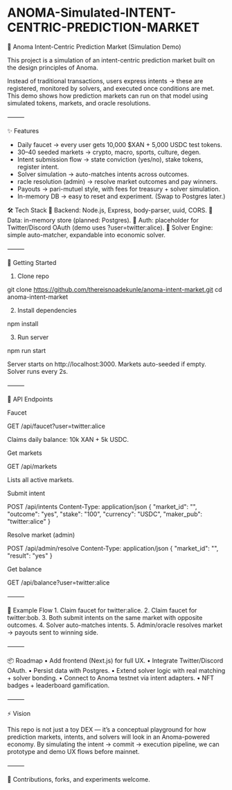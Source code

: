 # ANOMA-Simulated-INTENT-CENTRIC-PREDICTION-MARKET 

🔮 Anoma Intent-Centric Prediction Market (Simulation Demo)

This project is a simulation of an intent-centric prediction market built on the design principles of Anoma.

Instead of traditional transactions, users express intents → these are registered, monitored by solvers, and executed once conditions are met.
This demo shows how prediction markets can run on that model using simulated tokens, markets, and oracle resolutions.

⸻

✨ Features
-	Daily faucet → every user gets 10,000 $XAN + 5,000 USDC test tokens.
-	30–40 seeded markets → crypto, macro, sports, culture, degen.
-	Intent submission flow → state conviction (yes/no), stake tokens, register intent.
-   Solver simulation → auto-matches intents across outcomes.
-  racle resolution (admin) → resolve market outcomes and pay winners.
-  Payouts → pari-mutuel style, with fees for treasury + solver simulation.
- In-memory DB → easy to reset and experiment. (Swap to Postgres later.)

🛠 Tech Stack
🔷	Backend: Node.js, Express, body-parser, uuid, CORS.
🔷	Data: in-memory store (planned: Postgres).
🔷	Auth: placeholder for Twitter/Discord OAuth (demo uses ?user=twitter:alice).
🔷	Solver Engine: simple auto-matcher, expandable into economic solver.

⸻

🚀 Getting Started

1. Clone repo

git clone https://github.com/thereisnoadekunle/anoma-intent-market.git
cd anoma-intent-market

2. Install dependencies

npm install

3. Run server

npm run start

Server starts on http://localhost:3000.
Markets auto-seeded if empty. Solver runs every 2s.

⸻

🔗 API Endpoints

Faucet

GET /api/faucet?user=twitter:alice

Claims daily balance: 10k XAN + 5k USDC.

Get markets

GET /api/markets

Lists all active markets.

Submit intent

POST /api/intents
Content-Type: application/json
{
  "market_id": "<market-id>",
  "outcome": "yes",
  "stake": "100",
  "currency": "USDC",
  "maker_pub": "twitter:alice"
}

Resolve market (admin)

POST /api/admin/resolve
Content-Type: application/json
{
  "market_id": "<market-id>",
  "result": "yes"
}

Get balance

GET /api/balance?user=twitter:alice


⸻

🧪 Example Flow
	1.	Claim faucet for twitter:alice.
	2.	Claim faucet for twitter:bob.
	3.	Both submit intents on the same market with opposite outcomes.
	4.	Solver auto-matches intents.
	5.	Admin/oracle resolves market → payouts sent to winning side.

⸻

📦 Roadmap
	•	Add frontend (Next.js) for full UX.
	•	Integrate Twitter/Discord OAuth.
	•	Persist data with Postgres.
	•	Extend solver logic with real matching + solver bonding.
	•	Connect to Anoma testnet via intent adapters.
	•	NFT badges + leaderboard gamification.

⸻

⚡ Vision

This repo is not just a toy DEX — it’s a conceptual playground for how prediction markets, intents, and solvers will look in an Anoma-powered economy.
By simulating the intent → commit → execution pipeline, we can prototype and demo UX flows before mainnet.

⸻

🙌 Contributions, forks, and experiments welcome.
